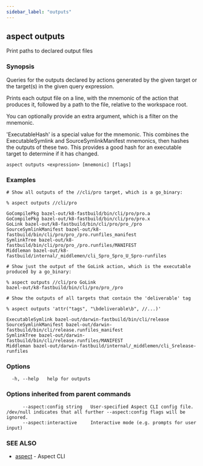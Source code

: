 ```yaml
---
sidebar_label: "outputs"
---
```

## aspect outputs

Print paths to declared output files

### Synopsis

Queries for the outputs declared by actions generated by the given target or the target(s) in the given query expression.
 
Prints each output file on a line, with the mnemonic of the action that produces it,
followed by a path to the file, relative to the workspace root.

You can optionally provide an extra argument, which is a filter on the mnemonic.

'ExecutableHash' is a special value for the mnemonic. This combines the ExecutableSymlink and
SourceSymlinkManifest mnemonics, then hashes the outputs of these two. This provides a good hash
for an executable target to determine if it has changed.

```
aspect outputs <expression> [mnemonic] [flags]
```

### Examples

```
# Show all outputs of the //cli/pro target, which is a go_binary:

% aspect outputs //cli/pro

GoCompilePkg bazel-out/k8-fastbuild/bin/cli/pro/pro.a
GoCompilePkg bazel-out/k8-fastbuild/bin/cli/pro/pro.x
GoLink bazel-out/k8-fastbuild/bin/cli/pro/pro_/pro
SourceSymlinkManifest bazel-out/k8-fastbuild/bin/cli/pro/pro_/pro.runfiles_manifest
SymlinkTree bazel-out/k8-fastbuild/bin/cli/pro/pro_/pro.runfiles/MANIFEST
Middleman bazel-out/k8-fastbuild/internal/_middlemen/cli_Spro_Spro_U_Spro-runfiles

# Show just the output of the GoLink action, which is the executable produced by a go_binary:

% aspect outputs //cli/pro GoLink
bazel-out/k8-fastbuild/bin/cli/pro/pro_/pro

# Show the outputs of all targets that contain the 'deliverable' tag

% aspect outputs 'attr("tags", "\bdeliverable\b", //...)'

ExecutableSymlink bazel-out/darwin-fastbuild/bin/cli/release
SourceSymlinkManifest bazel-out/darwin-fastbuild/bin/cli/release.runfiles_manifest
SymlinkTree bazel-out/darwin-fastbuild/bin/cli/release.runfiles/MANIFEST
Middleman bazel-out/darwin-fastbuild/internal/_middlemen/cli_Srelease-runfiles
```

### Options

```
  -h, --help   help for outputs
```

### Options inherited from parent commands

```
      --aspect:config string   User-specified Aspect CLI config file. /dev/null indicates that all further --aspect:config flags will be ignored.
      --aspect:interactive     Interactive mode (e.g. prompts for user input)
```

### SEE ALSO

* [aspect](aspect.md)	 - Aspect CLI

